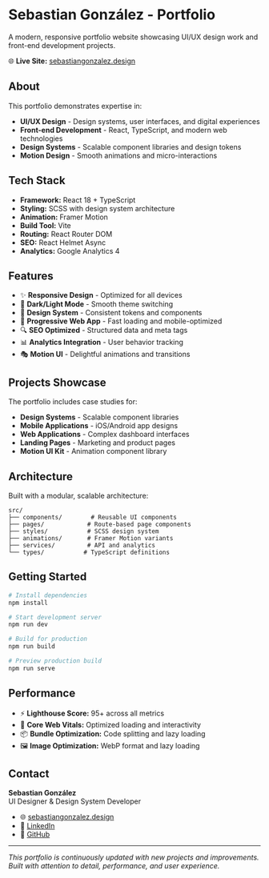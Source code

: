 # Sebastian González - Portfolio

A modern, responsive portfolio website showcasing UI/UX design work and front-end development projects.

🌐 **Live Site:** [sebastiangonzalez.design](https://sebastiangonzalez.design)

## About

This portfolio demonstrates expertise in:
- **UI/UX Design** - Design systems, user interfaces, and digital experiences
- **Front-end Development** - React, TypeScript, and modern web technologies
- **Design Systems** - Scalable component libraries and design tokens
- **Motion Design** - Smooth animations and micro-interactions

## Tech Stack

- **Framework:** React 18 + TypeScript
- **Styling:** SCSS with design system architecture
- **Animation:** Framer Motion
- **Build Tool:** Vite
- **Routing:** React Router DOM
- **SEO:** React Helmet Async
- **Analytics:** Google Analytics 4

## Features

- ✨ **Responsive Design** - Optimized for all devices
- 🌙 **Dark/Light Mode** - Smooth theme switching
- 🎨 **Design System** - Consistent tokens and components
- 📱 **Progressive Web App** - Fast loading and mobile-optimized
- 🔍 **SEO Optimized** - Structured data and meta tags
- 📊 **Analytics Integration** - User behavior tracking
- 🎭 **Motion UI** - Delightful animations and transitions

## Projects Showcase

The portfolio includes case studies for:
- **Design Systems** - Scalable component libraries
- **Mobile Applications** - iOS/Android app designs
- **Web Applications** - Complex dashboard interfaces
- **Landing Pages** - Marketing and product pages
- **Motion UI Kit** - Animation component library

## Architecture

Built with a modular, scalable architecture:

```
src/
├── components/        # Reusable UI components
├── pages/            # Route-based page components
├── styles/           # SCSS design system
├── animations/       # Framer Motion variants
├── services/         # API and analytics
└── types/           # TypeScript definitions
```

## Getting Started

```bash
# Install dependencies
npm install

# Start development server
npm run dev

# Build for production
npm run build

# Preview production build
npm run serve
```

## Performance

- ⚡ **Lighthouse Score:** 95+ across all metrics
- 🚀 **Core Web Vitals:** Optimized loading and interactivity
- 📦 **Bundle Optimization:** Code splitting and lazy loading
- 🖼️ **Image Optimization:** WebP format and lazy loading

## Contact

**Sebastian González**  
UI Designer & Design System Developer

- 🌐 [sebastiangonzalez.design](https://sebastiangonzalez.design)
- 💼 [LinkedIn](https://linkedin.com/in/sebastian-gonzalez-design)
- 🔧 [GitHub](https://github.com/sebastiangonzalezdesign)

---

*This portfolio is continuously updated with new projects and improvements. Built with attention to detail, performance, and user experience.*
